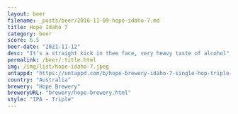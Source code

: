 ```yaml
---
layout: beer
filename: _posts/beer/2016-11-09-hope-idaho-7.md
title: Hope Idaho 7
category: beer
score: 6.5
beer-date: "2021-11-12"
desc: "It’s a straight kick in thee face, very heavy taste of alcohol"
permalink: /beer/:title.html
img: /img/list/hope-idaho-7.jpeg
untappd: "https://untappd.com/b/hope-brewery-idaho-7-single-hop-triple-oat-cream-ipa/4297468"
country: "Australia"
brewery: "Hope Brewery"
breweryURL: "brewery/hope-brewery.html"
style: "IPA - Triple"
---
```

